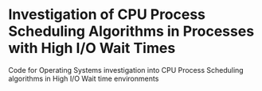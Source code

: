 # Investigation of CPU Process Scheduling Algorithms in Processes with High I/O Wait Times
Code for Operating Systems investigation into CPU Process Scheduling algorithms in High I/O Wait time environments
